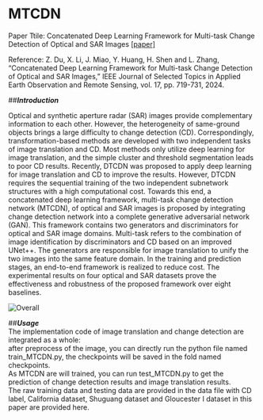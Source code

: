 # MTCDN
Paper Ttile: Concatenated Deep Learning Framework for Multi-task Change Detection of Optical and SAR Images [[paper]](https://ieeexplore.ieee.org/document/10321666)<br>

Reference: Z. Du, X. Li, J. Miao, Y. Huang, H. Shen and L. Zhang, “Concatenated Deep Learning Framework for Multi-task Change Detection of Optical and SAR Images,” IEEE Journal of Selected Topics in Applied Earth Observation and Remote Sensing, vol. 17, pp. 719-731, 2024. 

##***Introduction***<br>

Optical and synthetic aperture radar (SAR) images provide complementary information to each other. However, the heterogeneity of same-ground objects brings a large difficulty to change detection (CD). Correspondingly, transformation-based methods are developed with two independent tasks of image translation and CD. Most methods only utilize deep learning for image translation, and the simple cluster and threshold segmentation leads to poor CD results. Recently, DTCDN was proposed to apply deep learning for image translation and CD to improve the results. However, DTCDN requires the sequential training of the two independent subnetwork structures with a high computational cost. Towards this end, a concatenated deep learning framework, multi-task change detection network (MTCDN), of optical and SAR images is proposed by integrating change detection network into a complete generative adversarial network (GAN). This framework contains two generators and discriminators for optical and SAR image domains. Multi-task refers to the combination of image identification by discriminators and CD based on an improved UNet++. The generators are responsible for image translation to unify the two images into the same feature domain. In the training and prediction stages, an end-to-end framework is realized to reduce cost. The experimental results on four optical and SAR datasets prove the effectiveness and robustness of the proposed framework over eight baselines.<br>

![Overall](https://github.com/lixinghua5540/MTCDN/assets/75232301/302aa7b1-e70b-46f5-8036-e4e574eaa8e9)<br>

##***Usage***<br>
The implementation code of image translation and change detection are integrated as a whole: <br>
after preprocess of the image, you can directly run the python file named train_MTCDN.py, the checkpoints will be saved in the fold named checkpoints. <br>
As MTCDN are will trained, you can run test_MTCDN.py to get the prediction of change detection results and image translation results.<br>
The raw training data and testing data are provided in the data file with CD label, California dataset, Shuguang dataset and Gloucester I dataset in this paper are provided here.
